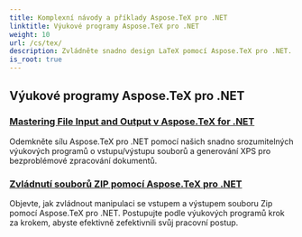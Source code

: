 ```yaml
---
title: Komplexní návody a příklady Aspose.TeX pro .NET
linktitle: Výukové programy Aspose.TeX pro .NET
weight: 10
url: /cs/tex/
description: Zvládněte snadno design LaTeX pomocí Aspose.TeX pro .NET. Stáhněte si pro bezproblémovou integraci a prozkoumejte pokročilé formátování, práci se soubory, licencování a další.
is_root: true
---
```

## Výukové programy Aspose.TeX pro .NET
### [Mastering File Input and Output v Aspose.TeX for .NET](./file-input-and-output/)
Odemkněte sílu Aspose.TeX pro .NET pomocí našich snadno srozumitelných výukových programů o vstupu/výstupu souborů a generování XPS pro bezproblémové zpracování dokumentů.
### [Zvládnutí souborů ZIP pomocí Aspose.TeX pro .NET](./mastering-zip-file-io/)
Objevte, jak zvládnout manipulaci se vstupem a výstupem souboru Zip pomocí Aspose.TeX pro .NET. Postupujte podle výukových programů krok za krokem, abyste efektivně zefektivnili svůj pracovní postup.